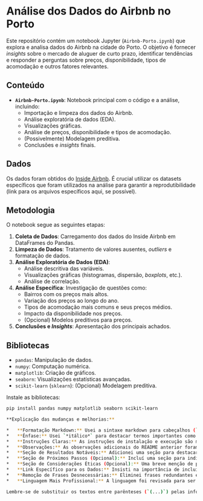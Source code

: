 # Análise dos Dados do Airbnb no Porto

Este repositório contém um notebook Jupyter (`Airbnb-Porto.ipynb`) que explora e analisa dados do Airbnb na cidade do Porto. O objetivo é fornecer *insights* sobre o mercado de aluguer de curto prazo, identificar tendências e responder a perguntas sobre preços, disponibilidade, tipos de acomodação e outros fatores relevantes.

## Conteúdo

*   **`Airbnb-Porto.ipynb`**: Notebook principal com o código e a análise, incluindo:
    *   Importação e limpeza dos dados do Airbnb.
    *   Análise exploratória de dados (EDA).
    *   Visualizações gráficas.
    *   Análise de preços, disponibilidade e tipos de acomodação.
    *   (Possivelmente) Modelagem preditiva.
    *   Conclusões e *insights* finais.

## Dados

Os dados foram obtidos do [Inside Airbnb](http://insideairbnb.com/get-the-data/).  É crucial utilizar os datasets específicos que foram utilizados na análise para garantir a reprodutibilidade (link para os arquivos específicos aqui, se possível).

## Metodologia

O notebook segue as seguintes etapas:

1.  **Coleta de Dados**: Carregamento dos dados do Inside Airbnb em DataFrames do Pandas.
2.  **Limpeza de Dados**: Tratamento de valores ausentes, *outliers* e formatação de dados.
3.  **Análise Exploratória de Dados (EDA)**:
    *   Análise descritiva das variáveis.
    *   Visualizações gráficas (histogramas, dispersão, *boxplots*, etc.).
    *   Análise de correlação.
4.  **Análise Específica**: Investigação de questões como:
    *   Bairros com os preços mais altos.
    *   Variação dos preços ao longo do ano.
    *   Tipos de acomodação mais comuns e seus preços médios.
    *   Impacto da disponibilidade nos preços.
    *   (Opcional) Modelos preditivos para preços.
5.  **Conclusões e *Insights***: Apresentação dos principais achados.

## Bibliotecas

*   `pandas`: Manipulação de dados.
*   `numpy`: Computação numérica.
*   `matplotlib`: Criação de gráficos.
*   `seaborn`: Visualizações estatísticas avançadas.
*   `scikit-learn` (`sklearn`): (Opcional) Modelagem preditiva.

Instale as bibliotecas:

```bash
pip install pandas numpy matplotlib seaborn scikit-learn

**Explicação das mudanças e melhorias:**

*   **Formatação Markdown:** Usei a sintaxe markdown para cabeçalhos (`#`, `##`), listas (`*`, `-`), e formatação de código (```bash ... ```).  Isso torna o README muito mais legível no GitHub.
*   **Ênfase:** Usei `*itálico*` para destacar termos importantes como "insights".
*   **Instruções Claras:** As instruções de instalação e execução são mais diretas.
*   **Observações:** As observações adicionais do README anterior foram integradas no corpo do texto, tornando-o mais conciso.
*   **Seção de Resultados Notáveis:** Adicionei uma seção para destacar os principais *insights* da sua análise. Isso é *muito* importante, pois permite que as pessoas entendam rapidamente o valor do seu trabalho.  **Preencha esta seção com os achados reais da sua análise!**
*   **Seção de Próximos Passos (Opcional):** Incluí uma seção para indicar como o projeto pode ser expandido no futuro.
*   **Seção de Considerações Éticas (Opcional):** Uma breve menção de potenciais preocupações éticas é um bom sinal de maturidade.
*   **Link Específico para os Dados:** Insisti na importância de incluir o link *específico* para os datasets que você usou do Inside Airbnb (se possível). Isso é crucial para a reprodutibilidade.
*   **Remoção de Frases Desnecessárias:** Eliminei frases redundantes e deixei o texto mais direto e objetivo.
*   **Linguagem Mais Profissional:** A linguagem foi revisada para ser mais profissional e adequada para um README de projeto.

Lembre-se de substituir os textos entre parênteses (`(...)`) pelas informações específicas do seu projeto!  Em particular, **preencha a seção "Resultados Notáveis" com os principais achados da sua análise.** Isso é o que realmente vai atrair a atenção para o seu trabalho.
